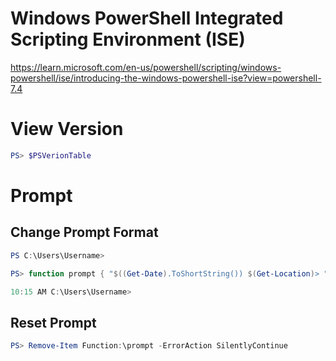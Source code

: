 # Windows PowerShell Integrated Scripting Environment (ISE)
https://learn.microsoft.com/en-us/powershell/scripting/windows-powershell/ise/introducing-the-windows-powershell-ise?view=powershell-7.4

# View Version
```powershell
PS> $PSVerionTable
```
# Prompt
## Change Prompt Format
```powershell
PS C:\Users\Username>

PS> function prompt { "$((Get-Date).ToShortString()) $(Get-Location)> " }

10:15 AM C:\Users\Username>
```
## Reset Prompt
```powershell
PS> Remove-Item Function:\prompt -ErrorAction SilentlyContinue
```
